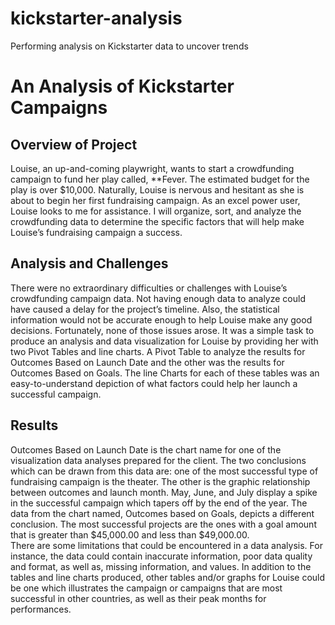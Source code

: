 # kickstarter-analysis
Performing analysis on Kickstarter data to uncover trends
# An Analysis of Kickstarter Campaigns
## Overview of Project
Louise, an up-and-coming playwright, wants to start a crowdfunding campaign to fund her play called, **Fever.  The estimated budget for the play is over $10,000.  Naturally, Louise is nervous and hesitant as she is about to begin her first fundraising campaign.  As an excel power user, Louise looks to me for assistance.  I will organize, sort, and analyze the crowdfunding data to determine the specific factors that will help make Louise’s fundraising campaign a success.

## Analysis and Challenges
There were no extraordinary difficulties or challenges with Louise’s crowdfunding campaign data.  Not having enough data to analyze could have caused a delay for the project’s timeline.  Also, the statistical information would not be accurate enough to help Louise make any good decisions. Fortunately, none of those issues arose.
It was a simple task to produce an analysis and data visualization for Louise by providing her with two Pivot Tables and line charts.  A Pivot Table to analyze the results for Outcomes Based on Launch Date and the other was the results for Outcomes Based on Goals. The line Charts for each of these tables was an easy-to-understand depiction of what factors could help her launch a successful campaign.

## Results
Outcomes Based on Launch Date is the chart name for one of the visualization data analyses prepared for the client. The two conclusions which can be drawn from this data are: one of the most successful type of fundraising campaign is the theater.  The other is the graphic relationship between outcomes and launch month.  May, June, and July display a spike in the successful campaign which tapers off by the end of the year.
The data from the chart named, Outcomes based on Goals, depicts a different conclusion.  The most successful projects are the ones with a goal amount that is greater than $45,000.00 and less than $49,000.00.  
There are some limitations that could be encountered in a data analysis. For instance, the data could contain inaccurate information, poor data quality and format, as well as, missing information, and values.
In addition to the tables and line charts produced, other tables and/or graphs for Louise could be one which illustrates the campaign or campaigns that are most successful in other countries, as well as their peak months for performances.

